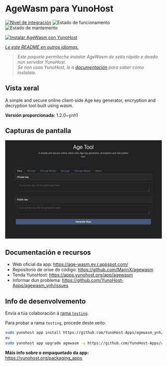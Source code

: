 <!--
NOTA: Este README foi creado automáticamente por <https://github.com/YunoHost/apps/tree/master/tools/readme_generator>
NON debe editarse manualmente.
-->

# AgeWasm para YunoHost

[![Nivel de integración](https://apps.yunohost.org/badge/integration/agewasm)](https://ci-apps.yunohost.org/ci/apps/agewasm/)
![Estado de funcionamento](https://apps.yunohost.org/badge/state/agewasm)
![Estado de mantemento](https://apps.yunohost.org/badge/maintained/agewasm)

[![Instalar AgeWasm con YunoHost](https://install-app.yunohost.org/install-with-yunohost.svg)](https://install-app.yunohost.org/?app=agewasm)

*[Le este README en outros idiomas.](./ALL_README.md)*

> *Este paquete permíteche instalar AgeWasm de xeito rápido e doado nun servidor YunoHost.*  
> *Se non usas YunoHost, le a [documentación](https://yunohost.org/install) para saber como instalalo.*

## Vista xeral

A simple and secure online client-side Age key generator, encryption and decryption tool built using wasm.

**Versión proporcionada:** 1.2.0~ynh1

## Capturas de pantalla

![Captura de pantalla de AgeWasm](./doc/screenshots/screenshot.png)

## Documentación e recursos

- Web oficial da app: <https://age-wasm.ey.r.appspot.com/>
- Repositorio de orixe do código: <https://github.com/MarinX/agewasm>
- Tenda YunoHost: <https://apps.yunohost.org/app/agewasm>
- Informar dun problema: <https://github.com/YunoHost-Apps/agewasm_ynh/issues>

## Info de desenvolvemento

Envía a túa colaboración á [rama `testing`](https://github.com/YunoHost-Apps/agewasm_ynh/tree/testing).

Para probar a rama `testing`, procede deste xeito:

```bash
sudo yunohost app install https://github.com/YunoHost-Apps/agewasm_ynh/tree/testing --debug
ou
sudo yunohost app upgrade agewasm -u https://github.com/YunoHost-Apps/agewasm_ynh/tree/testing --debug
```

**Máis info sobre o empaquetado da app:** <https://yunohost.org/packaging_apps>
